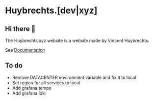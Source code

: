 # Huybrechts.[dev|xyz]

## Hi there 👋

The Huybrechts.xyz website is a website made by Vincent Huybrechts.

See [Documentation](https://docs.huybrechts.xyz)

## To do

* Remove DATACENTER environment variable and fix it to local
* Set region for all services to local
* Add grafana tempo
* Add grafana loki
